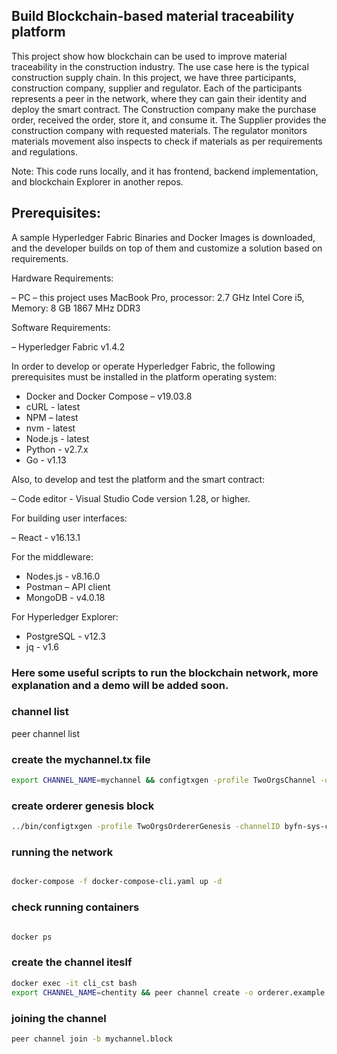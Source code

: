 ## Build Blockchain-based material traceability platform

This project show how blockchain can be used to improve material traceability in the construction industry. The use case here is the typical construction supply chain. In this project, we have three participants, construction company, supplier and regulator. Each of the participants represents a peer in the network, where they can gain their identity and deploy the smart contract.  The Construction company make the purchase order, received the order, store it, and consume it. The Supplier provides the construction company with requested materials.  The regulator monitors materials movement also inspects to check if materials as per requirements and regulations.

Note: This code runs locally, and it has frontend, backend implementation, and blockchain Explorer in another repos. 

## Prerequisites:

A sample Hyperledger Fabric Binaries and Docker Images is downloaded, and the developer builds on top of them and customize a solution based on requirements.

Hardware Requirements:

–	PC – this project uses MacBook Pro, processor:  2.7 GHz Intel Core i5,  Memory:  8 GB 1867 MHz DDR3

Software Requirements:

–	Hyperledger Fabric v1.4.2

In order to develop or operate Hyperledger Fabric, the following prerequisites must be installed in the platform operating system:

- Docker and Docker Compose – v19.03.8
- cURL - latest
- NPM – latest
- nvm - latest
- Node.js - latest
- Python  - v2.7.x
- Go - v1.13

Also, to develop and test the platform and the smart contract:

–	Code editor - Visual Studio Code version 1.28, or higher.

For building user interfaces:

– React - v16.13.1

For the middleware:

- Nodes.js - v8.16.0
- Postman – API client
- MongoDB - v4.0.18

For Hyperledger Explorer:

- PostgreSQL - v12.3
- jq - v1.6


### Here some useful scripts to run the blockchain network, more explanation and a demo will be added soon.

### channel list
peer channel list

### create the mychannel.tx file
```sh
export CHANNEL_NAME=mychannel && configtxgen -profile TwoOrgsChannel -outputCreateChannelTx ./channel-artifacts/${CHANNEL_NAME}.tx -channelID $CHANNEL_NAME
```
### create orderer genesis block
```sh
../bin/configtxgen -profile TwoOrgsOrdererGenesis -channelID byfn-sys-channel -outputBlock ./channel-artifacts/genesis.block

```

### running the network
```sh

docker-compose -f docker-compose-cli.yaml up -d

```

### check running containers
```sh

docker ps

```
### create the channel iteslf

```sh
docker exec -it cli_cst bash
export CHANNEL_NAME=chentity && peer channel create -o orderer.example.com:7050 -c $CHANNEL_NAME -f ./channel-artifacts/$CHANNEL_NAME.tx --tls --cafile $ORDERER_CA
```

### joining the channel

```sh
peer channel join -b mychannel.block

```
